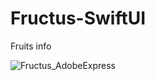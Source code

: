 # Fructus-SwiftUI
Fruits info

![Fructus_AdobeExpress](https://user-images.githubusercontent.com/39741772/227838546-cb7c5f66-02f4-4130-8f06-a622f55342f7.gif)

